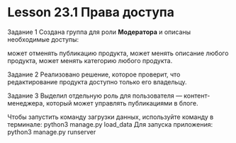 # Lesson 23.1 Права доступа

Задание 1
Создана группа для роли **Модератора** и описаны необходимые доступы:

может отменять публикацию продукта,
может менять описание любого продукта,
может менять категорию любого продукта.

Задание 2
Реализовано решение, которое проверит, что редактирование продукта доступно только его владельцу.

Задание 3
Выделил отдельную роль для пользователя — контент-менеджера, который может управлять публикациями в блоге.

Чтобы запустить команду загрузки данных, используйте команду в терминале: python3 manage.py load_data 
Для запуска приложения: python3 manage.py runserver
